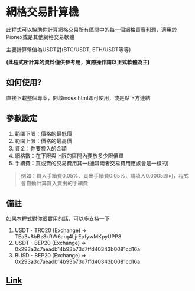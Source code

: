 # 網格交易計算機
此程式可以協助你計算網格交易所有區間中的每一個網格買賣利潤，適用於Pionex或是其他網格交易軟體

主要計算幣值為USDT對(BTC/USDT, ETH/USDT等等)

**(此程式所計算的資料僅供參考用，實際操作請以正式軟體為主)**

## 如何使用?
直接下載整個專案，開啟index.html即可使用，或是點下方連結

## 參數設定
1. 範圍下限：價格的最低價
2. 範圍上限：價格的最高價
3. 資金：你要投入的金額
4. 網格數：在下限與上限的區間內要放多少限價單
5. 手續費：買或賣的交易費用其一(通常兩者交易費用應該會是一樣的)
>例如：買入手續費0.05%、賣出手續費0.05%，請填入0.0005即可，程式會自動計算買入賣出的手續費

## 備註
如果本程式對你很實用的話，可以多支持一下
1. USDT - TRC20 (Exchange) => TEa3v8bBz8kRW6arq4LjrEpfywMKpyUPP8
2. USDT - BEP20 (Exchange) => 0x293a3c7aeadb14b93b73d7ffd40343b0081cd16a
3. BUSD - BEP20 (Exchange) => 0x293a3c7aeadb14b93b73d7ffd40343b0081cd16a

## [Link](https://wtzqasdf.github.io/GridTradingCalculator/)
